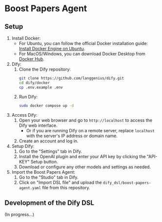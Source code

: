 # Boost Papers Agent

## Setup
1. Install Docker:
    - For Ubuntu, you can follow the official Docker installation guide: [Install Docker Engine on Ubuntu](https://docs.docker.com/engine/install/ubuntu/).
    - For MacOS/Windows, you can download Docker Desktop from [Docker Hub](https://www.docker.com/products/docker-desktop).
2. Dify:
    1. Clone the Dify repository:
        ```bash
        git clone https://github.com/langgenius/dify.git
        cd dify/docker
        cp .env.example .env
        ```
    2. Run Dify:
        ```bash
        sudo docker compose up -d
        ```
3. Access Dify:
    1. Open your web browser and go to `http://localhost` to access the Dify web interface.
        - Or if you are running Dify on a remote server, replace `localhost` with the server's IP address or domain name.
    2. Create an account and log in.
4. Setup Dify:
    1. Go to the "Settings" tab in Dify.
    2. Install the OpenAI plugin and enter your API key by clicking the "API-KEY" Setup button.
    3. Download or configure any other models and settings as needed.
5. Import the Boost Papers Agent:
    1. Go to the "Studio" tab in Dify.
    2. Click on "Import DSL file" and upload the `dify_dsl/boost-papers-agent.yaml` file from this repository.

## Development of the Dify DSL
(In progress...)